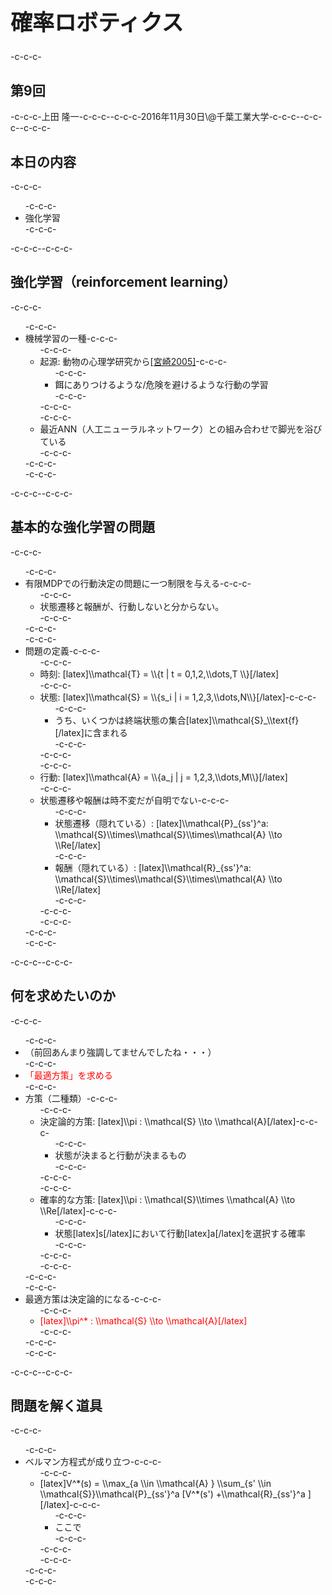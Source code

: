 <h1 style="font-size: 250%;">確率ロボティクス</h1>-c-c-c-<h2>第9回</h2>-c-c-c-上田 隆一-c-c-c--c-c-c-2016年11月30日\@千葉工業大学-c-c-c--c-c-c-<!--nextpage-->-c-c-c-<h2>本日の内容</h2>-c-c-c-<ul>-c-c-c- 	<li>強化学習</li>-c-c-c-</ul>-c-c-c-<!--nextpage-->-c-c-c-<h2>強化学習（reinforcement learning）</h2>-c-c-c-<ul>-c-c-c- 	<li>機械学習の一種-c-c-c-<ul>-c-c-c- 	<li>起源: 動物の心理学研究から<a href="https://www.jstage.jst.go.jp/article/sicejl1962/44/12/44_12_859/_article/-char/ja/" target="_blank">[宮崎2005]</a>-c-c-c-<ul>-c-c-c- 	<li>餌にありつけるような/危険を避けるような行動の学習</li>-c-c-c-</ul>-c-c-c-</li>-c-c-c- 	<li>最近ANN（人工ニューラルネットワーク）との組み合わせで脚光を浴びている</li>-c-c-c-</ul>-c-c-c-</li>-c-c-c-</ul>-c-c-c-<!--nextpage-->-c-c-c-<h2>基本的な強化学習の問題</h2>-c-c-c-<ul>-c-c-c- 	<li>有限MDPでの行動決定の問題に一つ制限を与える-c-c-c-<ul>-c-c-c- 	<li>状態遷移と報酬が、行動しないと分からない。</li>-c-c-c-</ul>-c-c-c-</li>-c-c-c- 	<li>問題の定義-c-c-c-<ul>-c-c-c- 	<li>時刻: [latex]\\mathcal{T} = \\{t | t = 0,1,2,\\dots,T \\}[/latex]</li>-c-c-c- 	<li>状態: [latex]\\mathcal{S} = \\{s_i | i = 1,2,3,\\dots,N\\}[/latex]-c-c-c-<ul>-c-c-c- 	<li>うち、いくつかは終端状態の集合[latex]\\mathcal{S}_\\text{f}[/latex]に含まれる</li>-c-c-c-</ul>-c-c-c-</li>-c-c-c- 	<li>行動: [latex]\\mathcal{A} = \\{a_j | j = 1,2,3,\\dots,M\\}[/latex]</li>-c-c-c- 	<li>状態遷移や報酬は時不変だが自明でない-c-c-c-<ul>-c-c-c- 	<li>状態遷移（隠れている）: [latex]\\mathcal{P}_{ss'}^a: \\mathcal{S}\\times\\mathcal{S}\\times\\mathcal{A} \\to \\Re[/latex]</li>-c-c-c- 	<li>報酬（隠れている）: [latex]\\mathcal{R}_{ss'}^a: \\mathcal{S}\\times\\mathcal{S}\\times\\mathcal{A} \\to \\Re[/latex]</li>-c-c-c-</ul>-c-c-c-</li>-c-c-c-</ul>-c-c-c-</li>-c-c-c-</ul>-c-c-c-<!--nextpage-->-c-c-c-<h2>何を求めたいのか</h2>-c-c-c-<ul>-c-c-c- 	<li>（前回あんまり強調してませんでしたね・・・）</li>-c-c-c- 	<li><span style="color: #ff0000;">「最適方策」を求める</span></li>-c-c-c- 	<li>方策（二種類）-c-c-c-<ul>-c-c-c- 	<li>決定論的方策: [latex]\\pi : \\mathcal{S} \\to \\mathcal{A}[/latex]-c-c-c-<ul>-c-c-c- 	<li>状態が決まると行動が決まるもの</li>-c-c-c-</ul>-c-c-c-</li>-c-c-c- 	<li>確率的な方策: [latex]\\pi : \\mathcal{S}\\times \\mathcal{A} \\to \\Re[/latex]-c-c-c-<ul>-c-c-c- 	<li>状態[latex]s[/latex]において行動[latex]a[/latex]を選択する確率</li>-c-c-c-</ul>-c-c-c-</li>-c-c-c-</ul>-c-c-c-</li>-c-c-c- 	<li>最適方策は決定論的になる-c-c-c-<ul>-c-c-c- 	<li><span style="color: #ff0000;">[latex]\\pi^* : \\mathcal{S} \\to \\mathcal{A}[/latex]</span></li>-c-c-c-</ul>-c-c-c-</li>-c-c-c-</ul>-c-c-c-<!--nextpage-->-c-c-c-<h2>問題を解く道具</h2>-c-c-c-<ul>-c-c-c- 	<li>ベルマン方程式が成り立つ-c-c-c-<ul>-c-c-c- 	<li>[latex]V^*(s) = \\max_{a \\in \\mathcal{A} } \\sum_{s' \\in \\mathcal{S}}\\mathcal{P}_{ss'}^a [V^*(s') +\\mathcal{R}_{ss'}^a ][/latex]-c-c-c-<ul>-c-c-c- 	<li>ここで</li>-c-c-c-</ul>-c-c-c-</li>-c-c-c-</ul>-c-c-c-</li>-c-c-c-</ul>
